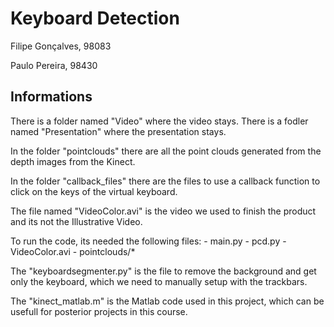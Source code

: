 # Keyboard Detection
Filipe Gonçalves, 98083

Paulo Pereira, 98430

## Informations
There is a folder named "Video" where the video stays.
There is a fodler named "Presentation" where the presentation stays.

In the folder "pointclouds" there are all the point clouds generated from the depth images from the Kinect.

In the folder "callback_files" there are the files to use a callback function to click on the keys of the virtual keyboard.

The file named "VideoColor.avi" is the video we used to finish the product and its not the Illustrative Video.

To run the code, its needed the following files:
	- main.py
	- pcd.py
	- VideoColor.avi
	- pointclouds/*

The "keyboardsegmenter.py" is the file to remove the background and get only the keyboard, which we need to manually setup with the trackbars.

The "kinect_matlab.m" is the Matlab code used in this project, which can be usefull for posterior projects in this course. 
